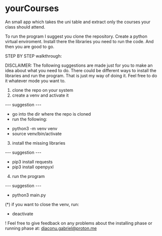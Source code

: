 # yourCourses
An small app which takes the uni table and extract only the courses your class should attend.

To run the program I suggest you clone the repository. Create a python virtual enviroment.
Install there the libraries you need to run the code. And then you are good to go.

STEP BY STEP walkthrough:

DISCLAIMER: The following suggestions are made just for you to make an idea about what you need to do.
There could be different ways to install the libraries and run the program. That is just my way of doing it.
Feel free to do it whatever mode you want to.

1. clone the repo on your system
2. create a venv and activate it 

--- suggestion ---
* go into the dir where the repo is cloned
* run the following: 
- python3 -m venv venv
- source venv/bin/activate

3. install the missing libraries

--- suggestion ---
* pip3 install requests
* pip3 install openpyxl

4. run the program

--- suggestion ---
*  python3 main.py


(*) if you want to close the venv, run:
* deactivate

! Feel free to give feedback on any problems about the installing phase or running phase at: diaconu.gabriel@proton.me